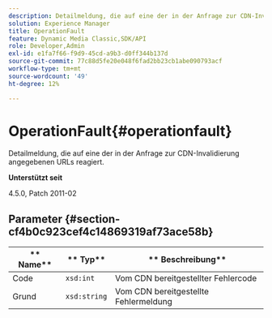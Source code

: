 ```yaml
---
description: Detailmeldung, die auf eine der in der Anfrage zur CDN-Invalidierung angegebenen URLs reagiert.
solution: Experience Manager
title: OperationFault
feature: Dynamic Media Classic,SDK/API
role: Developer,Admin
exl-id: e1fa7f66-f9d9-45cd-a9b3-d0ff344b137d
source-git-commit: 77c88d5fe20e048f6fad2bb23cb1abe090793acf
workflow-type: tm+mt
source-wordcount: '49'
ht-degree: 12%

---
```


# OperationFault{#operationfault}

Detailmeldung, die auf eine der in der Anfrage zur CDN-Invalidierung angegebenen URLs reagiert.

**Unterstützt seit**

4.5.0, Patch 2011-02

## Parameter {#section-cf4b0c923cef4c14869319af73ace58b}

| ** Name** | ** Typ** | ** Beschreibung** |
|---|---|---|
| Code | `xsd:int` | Vom CDN bereitgestellter Fehlercode |
| Grund | `xsd:string` | Vom CDN bereitgestellte Fehlermeldung |
